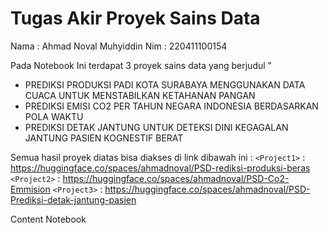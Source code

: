 # Tugas Akir Proyek Sains Data

Nama : Ahmad Noval Muhyiddin
Nim : 220411100154

Pada Notebook Ini terdapat 3 proyek sains data yang berjudul "
- PREDIKSI PRODUKSI PADI KOTA SURABAYA MENGGUNAKAN DATA CUACA UNTUK MENSTABILKAN KETAHANAN PANGAN
- PREDIKSI EMISI CO2 PER TAHUN NEGARA INDONESIA BERDASARKAN POLA WAKTU
- PREDIKSI DETAK JANTUNG UNTUK DETEKSI DINI KEGAGALAN JANTUNG PASIEN KOGNESTIF BERAT

Semua hasil proyek diatas bisa diakses di link dibawah ini :
`<Project1>` : <https://huggingface.co/spaces/ahmadnoval/PSD-rediksi-produksi-beras>
`<Project2>` : <https://huggingface.co/spaces/ahmadnoval/PSD-Co2-Emmision>
`<Project3>` : <https://huggingface.co/spaces/ahmadnoval/PSD-Prediksi-detak-jantung-pasien>



Content Notebook 

```{tableofcontents}
```
